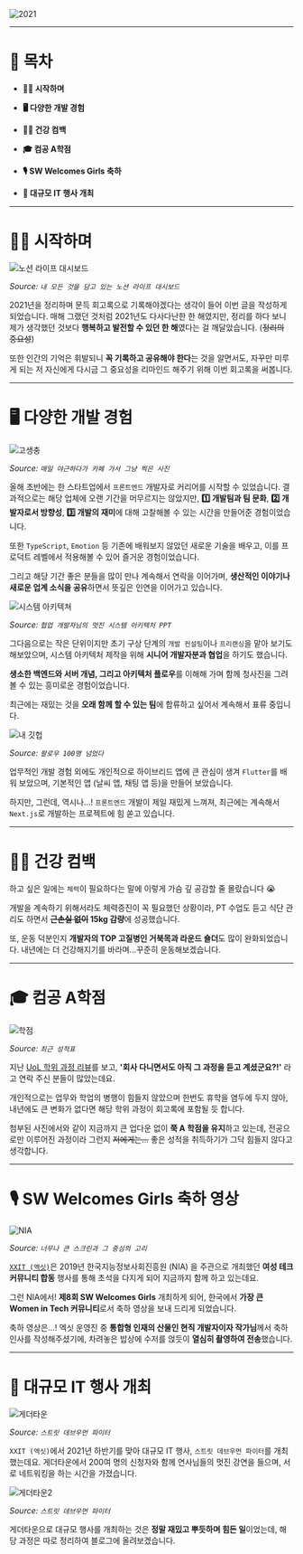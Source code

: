 ![2021](/images/review-2021.png)

---

# 📌 목차

- **💁🏻 시작하며**

- **🖥️ 다양한 개발 경험**

- **🏃🏻 건강 컴백**

- **🎓 컴공 A학점**

- **🎙️ SW Welcomes Girls 축하**

- **🥳 대규모 IT 행사 개최**

---

# 💁🏻 시작하며

![노션 라이프 대시보드](/images/life-dashboard.png)

_Source: `내 모든 것을 담고 있는 노션 라이프 대시보드`_

2021년을 정리하며 문득 회고록으로 기록해야겠다는 생각이 들어 이번 글을 작성하게 되었습니다. 매해 그랬던 것처럼 2021년도 다사다난한 한 해였지만, 정리를 하다 보니 제가 생각했던 것보다 **행복하고 발전할 수 있던 한 해**였다는 걸 깨달았습니다. (~~정리의 중요성~~)

또한 인간의 기억은 휘발되니 **꼭 기록하고 공유해야 한다**는 것을 알면서도, 자꾸만 미루게 되는 저 자신에게 다시금 그 중요성을 리마인드 해주기 위해 이번 회고록을 써봅니다.

---

# 🖥️ 다양한 개발 경험

![고생충](/images/paragoite.png)

_Source: `매일 야근하다가 카페 가서 그냥 찍은 사진`_

올해 초반에는 한 스타트업에서 `프론트엔드` 개발자로 커리어를 시작할 수 있었습니다. 결과적으로는 해당 업체에 오랜 기간을 머무르지는 않았지만, **1️⃣ 개발팀과 팀 문화**, **2️⃣ 개발자로서 방향성**, **3️⃣ 개발의 재미**에 대해 고찰해볼 수 있는 시간을 만들어준 경험이었습니다.

또한 `TypeScript`, `Emotion` 등 기존에 배워보지 않았던 새로운 기술을 배우고, 이를 프로덕트 레벨에서 적용해볼 수 있어 즐거운 경험이었습니다.

그리고 해당 기간 좋은 분들을 많이 만나 계속해서 연락을 이어가며, **생산적인 이야기나 새로운 업계 소식을 공유**하면서 뜻깊은 인연을 이어가고 있습니다.

![시스템 아키텍쳐](/images/architecture-ppt.png)

_Source: `협업 개발자님의 멋진 시스템 아키텍처 PPT`_

그다음으로는 작은 단위이지만 초기 구상 단계의 `개발 컨설팅`이나 `프리랜싱`을 맡아 보기도 해보았으며, 시스템 아키텍처 제작을 위해 **시니어 개발자분과 협업**을 하기도 했습니다.

**생소한 백엔드와 서버 개념, 그리고 아키텍처 플로우**를 이해해 가며 함께 청사진을 그려볼 수 있는 흥미로운 경험이었습니다.

최근에는 재밌는 것을 **오래 함께 할 수 있는 팀**에 합류하고 싶어서 계속해서 표류 중입니다.

![내 깃헙](/images/my-github.png)

_Source: `팔로우 100명 넘었다`_

업무적인 개발 경험 외에도 개인적으로 하이브리드 앱에 큰 관심이 생겨 `Flutter`를 배워 보았으며, 기본적인 앱 (날씨 앱, 채팅 앱 등)을 만들어 보았습니다.

하지만, 그런데, 역시나...! `프론트엔드` 개발이 제일 재밌게 느껴져, 최근에는 계속해서 `Next.js`로 개발하는 프로젝트에 힘 쏟고 있습니다.

---

# 🏃🏻 건강 컴백

하고 싶은 일에는 `체력`이 필요하다는 말에 이렇게 가슴 깊 공감할 줄 몰랐습니다 😭

개발을 계속하기 위해서라도 체력증진이 꼭 필요했던 상황이라, PT 수업도 듣고 식단 관리도 하면서 **~~근손실 없이~~ 15kg 감량**에 성공했습니다.

또, 운동 덕분인지 **개발자의 TOP 고질병인 거북목과 라운드 숄더**도 많이 완화되었습니다. 내년에는 더 건강해지기를 바라며...꾸준히 운동해보겠습니다.

---

# 🎓 컴공 A학점

![학점](/images/uol-grade.png)

_Source: `최근 성적표`_

지난 [UoL 학위 과정 리뷰](https://www.golee.tech/blog/uol-review)를 보고, **'회사 다니면서도 아직 그 과정을 듣고 계셨군요?!'** 라고 연락 주신 분들이 많았는데요.

개인적으로는 업무와 학업의 병행이 힘들지 않았으며 한번도 휴학을 염두에 두지 않아, 내년에도 큰 변화가 없다면 해당 학위 과정이 회고록에 포함될 듯 합니다.

첨부된 사진에서와 같이 지금까지 큰 업다운 없이 **쭉 A 학점을 유지**하고 있는데, 전공으로만 이루어진 과정이라 그런지 ~~저에게는...~~ 좋은 성적을 취득하기가 그닥 힘들지 않다고 생각합니다.

---

# 🎙️ SW Welcomes Girls 축하 영상

![NIA](/images/nia-vid.png)

_Source: `너무나 큰 스크린과 그 중심의 고리`_

[`XXIT (엑싯)`](https://www.instagram.com/xxit.official/)은 2019년 한국지능정보사회진흥원 (NIA) 을 주관으로 개최했던 **여성 테크 커뮤니티 합동** 행사를 통해 초석을 다지게 되어 지금까지 함께 하고 있는데요.

그런 NIA에서! **제8회 SW Welcomes Girls** 개최하게 되어, 한국에서 **가장 큰 Women in Tech 커뮤니티**로서 축하 영상을 보내 드리게 되었습니다.

축하 영상은...! 엑싯 운영진 중 **통합형 인재의 산물인 현직 개발자이자 작가님**께서 축하 인사를 작성해주셨기에, 차려놓은 밥상에 수저를 얹듯이 **열심히 촬영하여 전송**했습니다.

---

# 🥳 대규모 IT 행사 개최

![게더타운](/images/sdf.png)

_Source: `스트릿 데브우먼 파이터`_

`XXIT (엑싯)`에서 2021년 하반기를 맞아 대규모 IT 행사, `스트릿 데브우먼 파이터`를 개최했는데요. 게더타운에서 200여 명의 신청자와 함께 연사님들의 멋진 강연을 들으며, 서로 네트워킹을 하는 시간을 가졌습니다.

![게더타운2](/images/sdf2.png)

_Source: `스트릿 데브우먼 파이터`_

게더타운으로 대규모 행사를 개최하는 것은 **정말 재밌고 뿌듯하며 힘든 일**이었는데, 해당 과정은 따로 정리하여 블로그에 올려보겠습니다.

